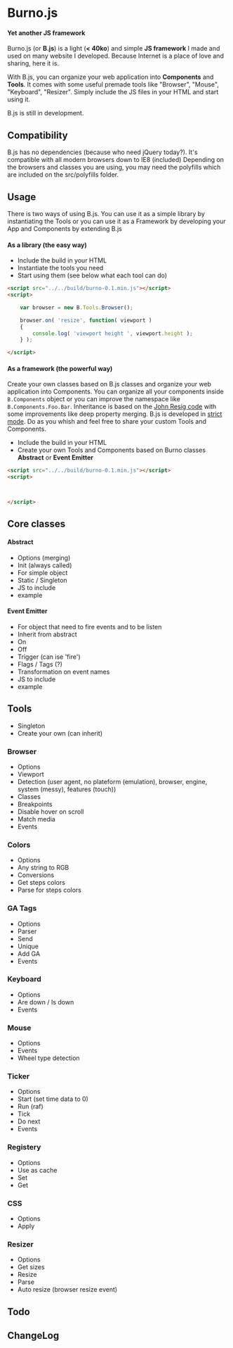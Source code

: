 Burno.js
========

#### Yet another JS framework ####

Burno.js (or **B.js**) is a light (**< 40ko**) and simple **JS framework** I made and used on many website I developed.
Because Internet is a place of love and sharing, here it is.

With B.js, you can organize your web application into **Components** and **Tools**. It comes with some useful premade tools like "Browser", "Mouse", "Keyboard", "Resizer".
Simply include the JS files in your HTML and start using it.

B.js is still in development.


## Compatibility

B.js has no dependencies (because who need jQuery today?).
It's compatible with all modern browsers down to IE8 (included)
Depending on the browsers and classes you are using, you may need the polyfills which are included on the src/polyfills folder.


## Usage

There is two ways of using B.js.
You can use it as a simple library by instantiating the Tools or you can use it as a Framework by developing your App and Components by extending B.js

#### As a library (the easy way)

* Include the build in your HTML
* Instantiate the tools you need
* Start using them (see below what each tool can do)

```html
<script src="../../build/burno-0.1.min.js"></script>
<script>

    var browser = new B.Tools.Browser();

    browser.on( 'resize', function( viewport )
    {
        console.log( 'viewport height ', viewport.height );
    } );

</script>
```

#### As a framework (the powerful way)

Create your own classes based on B.js classes and organize your web application into Components. You can organize all your components inside `B.Components` object or you can improve the namespace like `B.Components.Foo.Bar`.
Inheritance is based on the [John Resig code](http://ejohn.org/blog/simple-javascript-inheritance/) with some improvements like deep property merging.
B.js is developed in [strict mode](https://developer.mozilla.org/en-US/docs/Web/JavaScript/Reference/Strict_mode). Do as you whish and feel free to share your custom Tools and Components.

* Include the build in your HTML
* Create your own Tools and Components based on Burno classes **Abstract** or **Event Emitter**

```html
<script src="../../build/burno-0.1.min.js"></script>
<script>



</script>
```

## Core classes

#### Abstract

* Options (merging)
* Init (always called)
* For simple object
* Static / Singleton
* JS to include
* example


#### Event Emitter

* For object that need to fire events and to be listen
* Inherit from abstract
* On
* Off
* Trigger (can ise 'fire')
* Flags / Tags (?)
* Transformation on event names
* JS to include
* example


## Tools

* Singleton
* Create your own (can inherit)

### Browser

* Options
* Viewport
* Detection (user agent, no plateform (emulation), browser, engine, system (messy), features (touch))
* Classes
* Breakpoints
* Disable hover on scroll
* Match media
* Events

### Colors

* Options
* Any string to RGB
* Conversions
* Get steps colors
* Parse for steps colors

### GA Tags

* Options
* Parser
* Send
* Unique
* Add GA
* Events

### Keyboard

* Options
* Are down / Is down
* Events

### Mouse

* Options
* Events
* Wheel type detection

### Ticker

* Options
* Start (set time data to 0)
* Run (raf)
* Tick
* Do next
* Events

### Registery

* Options
* Use as cache
* Set
* Get

### CSS

* Options
* Apply

### Resizer

* Options
* Get sizes
* Resize
* Parse
* Auto resize (browser resize event)

## Todo


## ChangeLog


